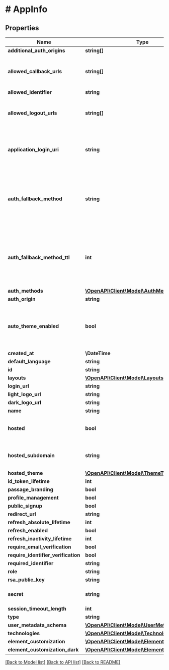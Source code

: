 # # AppInfo

## Properties

Name | Type | Description | Notes
------------ | ------------- | ------------- | -------------
**additional_auth_origins** | **string[]** |  |
**allowed_callback_urls** | **string[]** | The valid URLs where users can be redirected after authentication. |
**allowed_identifier** | **string** |  |
**allowed_logout_urls** | **string[]** | The valid URLs where users can be redirected after logging out. |
**application_login_uri** | **string** | A route within your application that redirects to the Authorization URL endpoint. |
**auth_fallback_method** | **string** | Deprecated Property. Please refer to &#x60;auth_methods&#x60; to view settings for individual authentication methods. |
**auth_fallback_method_ttl** | **int** | Deprecated Property. Please refer to &#x60;auth_methods&#x60; to view settings for individual authentication methods. |
**auth_methods** | [**\OpenAPI\Client\Model\AuthMethods**](AuthMethods.md) |  |
**auth_origin** | **string** |  |
**auto_theme_enabled** | **bool** | Deprecated Property. Please use &#x60;hosted_theme&#x60; to set hosted page theming instead. |
**created_at** | **\DateTime** |  |
**default_language** | **string** |  |
**id** | **string** |  |
**layouts** | [**\OpenAPI\Client\Model\Layouts**](Layouts.md) |  |
**login_url** | **string** |  |
**light_logo_url** | **string** |  | [optional]
**dark_logo_url** | **string** |  | [optional]
**name** | **string** |  |
**hosted** | **bool** | whether or not the app&#39;s login page hosted by passage |
**hosted_subdomain** | **string** | the subdomain of the app&#39;s hosted login page |
**hosted_theme** | [**\OpenAPI\Client\Model\ThemeType**](ThemeType.md) |  |
**id_token_lifetime** | **int** |  | [optional]
**passage_branding** | **bool** |  |
**profile_management** | **bool** |  |
**public_signup** | **bool** |  |
**redirect_url** | **string** |  |
**refresh_absolute_lifetime** | **int** |  |
**refresh_enabled** | **bool** |  |
**refresh_inactivity_lifetime** | **int** |  |
**require_email_verification** | **bool** |  |
**require_identifier_verification** | **bool** |  |
**required_identifier** | **string** |  |
**role** | **string** |  |
**rsa_public_key** | **string** |  |
**secret** | **string** | can only be retrieved by an app admin | [optional]
**session_timeout_length** | **int** |  |
**type** | **string** |  |
**user_metadata_schema** | [**\OpenAPI\Client\Model\UserMetadataField[]**](UserMetadataField.md) |  |
**technologies** | [**\OpenAPI\Client\Model\Technologies[]**](Technologies.md) |  |
**element_customization** | [**\OpenAPI\Client\Model\ElementCustomization**](ElementCustomization.md) |  |
**element_customization_dark** | [**\OpenAPI\Client\Model\ElementCustomization**](ElementCustomization.md) |  |

[[Back to Model list]](../../README.md#models) [[Back to API list]](../../README.md#endpoints) [[Back to README]](../../README.md)
